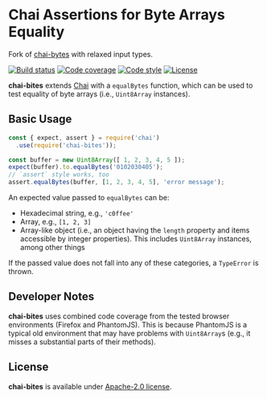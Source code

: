 # Chai Assertions for Byte Arrays Equality

Fork of [chai-bytes](https://www.npmjs.com/package/chai-bytes) with relaxed input types.

[![Build status][workflow-image]][workflow-url]
[![Code coverage][coveralls-image]][coveralls-url]
[![Code style][code-style-image]][code-style-url]
[![License][license-image]][license-url]

[workflow-image]: https://github.com/slowli/chai-bytes/workflows/Node.js%20CI/badge.svg?branch=master
[workflow-url]: https://github.com/slowli/chai-bytes/actions
[coveralls-image]: https://img.shields.io/coveralls/slowli/chai-bytes.svg
[coveralls-url]: https://coveralls.io/github/slowli/chai-bytes
[code-style-image]: https://img.shields.io/badge/code%20style-semistandard-brightgreen.svg
[code-style-url]: https://github.com/Flet/semistandard
[license-image]: https://img.shields.io/github/license/slowli/chai-bytes.svg
[license-url]: https://opensource.org/licenses/Apache-2.0

**chai-bites** extends [Chai][chai] with a `equalBytes` function,
which can be used to test equality of byte arrays (i.e., `Uint8Array` instances).

## Basic Usage

```javascript
const { expect, assert } = require('chai')
  .use(require('chai-bites'));

const buffer = new Uint8Array([ 1, 2, 3, 4, 5 ]);
expect(buffer).to.equalBytes('0102030405');
// `assert` style works, too
assert.equalBytes(buffer, [1, 2, 3, 4, 5], 'error message');
```

An expected value passed to `equalBytes` can be:

- Hexadecimal string, e.g., `'c0ffee'`
- Array, e.g., `[1, 2, 3]`
- Array-like object (i.e., an object having the `length` property
  and items accessible by integer properties).
  This includes `Uint8Array` instances, among other things

If the passed value does not fall into any of these categories,
a `TypeError` is thrown.

## Developer Notes

**chai-bites** uses combined code coverage from the tested browser environments
(Firefox and PhantomJS). This is because PhantomJS is a typical old environment
that may have problems with `Uint8Array`s (e.g., it misses a substantial parts
of their methods).

## License

**chai-bites** is available under [Apache-2.0 license](LICENSE).

[chai]: https://chaijs.com/
